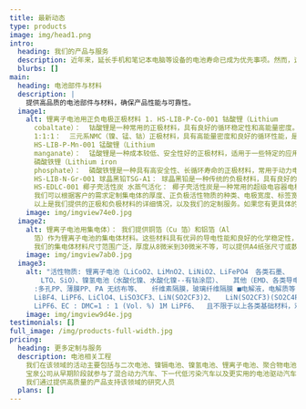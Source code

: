 ```yaml
---
title: 最新动态
type: products
image: img/head1.png
intro:
  heading: 我们的产品与服务
  description: 近年来，延长手机和笔记本电脑等设备的电池寿命已成为优先事项。然而，这一领域的研究成果不仅限于手机等设备的应用，还为混合动力汽车和其他需要“清洁”能源的设备的电池研究奠定了基础。我们密切关注能源市场的当前趋势、战略设备引入的需求以及其他设备的开发。
  blurbs: []
main:
  heading: 电池部件与材料
  description: |
    提供高品质的电池部件与材料，确保产品性能与可靠性。
  image1:
    alt: 锂离子电池用正负电极正极材料 1. HS-LIB-P-Co-001 钴酸锂（Lithium
      cobaltate）：  钴酸锂是一种常用的正极材料，具有良好的循环稳定性和高能量密度。 2. HS-LIB-P-NMC-001 三元系 NMC
      1:1:1：  三元系NMC（镍、锰、钴）正极材料，具有高能量密度和良好的循环性能，是目前锂离子电池中常用的正极材料之一。 3.
      HS-LIB-P-Mn-001 锰酸锂（Lithium
      manganate）：  锰酸锂是一种成本较低、安全性好的正极材料，适用于一些特定的应用场景。 4. HS-LIB-P-LFP-001
      磷酸铁锂（Lithium iron
      phosphate）：  磷酸铁锂是一种具有高安全性、长循环寿命的正极材料，常用于动力电池和储能电池。  负极材料 1.
      HS-LIB-N-Gr-001 球晶黑铅TSG-A1： 球晶黑铅是一种传统的负极材料，具有良好的导电性和较高的理论容量。  EDLC电极材料 1.
      HS-EDLC-001 椰子壳活性炭 水蒸气活化： 椰子壳活性炭是一种常用的超级电容器电极材料，具有高比表面积和良好的导电性。  定制服务
      我们可以根据客户的需求定制集电体的厚度、正负极活性物质的种类、电极宽度、标签宽度以及是否需要压制等参数，以满足不同的应用需求。
      以上是我们提供的正极和负极材料的详细情况，以及我们的定制服务。如果您有更具体的需求或疑问，请随时联系我们。
    image: img/imgview74e0.jpg
  image2:
    alt: 锂离子电池用集电体）： 我们提供铜箔（Cu 箔）和铝箔（Al
      箔）作为锂离子电池的集电体材料。这些材料具有优异的导电性能和良好的化学稳定性，适用于正极和负极的制作  除了上述材料，我们还提供镍箔、钛箔、不锈钢箔、铝蚀刻箔、镍带和铝带。这些材料可以根据不同的应用需求进行定制，以满足特定电池技术的要求
      我们的集电体材料尺寸范围广泛，厚度从8微米到30微米不等，可以提供A4纸张尺寸或数百米至数千米的卷状材料，以适应您的具体应用需求。如果您有特定的技术规格或应用场景，请随时联系我们，我们将根据您的需求提供定制化的解决方案
    image: img/imgview7ab0.jpg
  image3:
    alt: "活性物质: 锂离子电池（LiCoO2、LiMnO2、LiNiO2、LiFePO4　各类石墨、
      　LTO、SiO）、镍氢电池（水酸化镍、水酸化镍--有钴涂层）、 　其他（EMD、各类导电材料，粘结材料、活性炭） ■隔膜
      :多孔PP、薄膜PP、PA 无纺布等、 　纤维素隔膜，玻璃纤维隔膜 ■电解液，电解质等 :
      LiBF4、LiPF6、LiClO4、LiSO3CF3、LiN(SO2CF3)2、 　LiN(SO2CF3)(SO2C4F9)　1M
      LiPF6、EC : DMC=1 : 1 (Vol. %) 1M LiPF6、  且不限于以上各类基础材料，欢迎垂询。"
    image: img/imgview9d4e.jpg
testimonials: []
full_image: /img/products-full-width.jpg
pricing:
  heading: 更多定制与服务
  description: 电池相关工程
    我们在该领域的活动主要包括与二次电池、镍镉电池、镍氢电池、锂离子电池、聚合物电池、双电解电容器、燃料电池和太阳能电池等开发和生产设备相关的工程，以及相关材料和部件的销售。  能源相关技术
    宝泉公司从早期阶段就参与了混合动力汽车、下一代低污染汽车以及更实用的电池驱动汽车的开发。通过收集来自全球能源存储领域的信息，我们为客户提供高水平的技术服务。  生物科学
    我们通过提供高质量的产品支持该领域的研究人员
  plans: []
---
```


